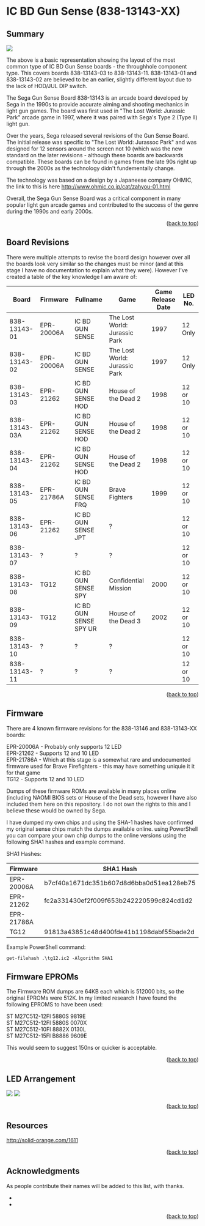 # IC BD Gun Sense (838-13143-XX)
<div id="top"></div>

<!-- SUMMARY-->
## Summary
<img src="https://raw.githubusercontent.com/theretrobristolian/Arcade/main/838-13143-XX/838-13143-XX.svg">

The above is a basic representation showing the layout of the most common type of IC BD Gun Sense boards - the throughhole component type. This covers boards 838-13143-03 to 838-13143-11. 838-13143-01 and 838-13143-02 are believed to be an earlier, slightly different layout due to the lack of HOD/JUL DIP switch.

The Sega Gun Sense Board 838-13143 is an arcade board developed by Sega in the 1990s to provide accurate aiming and shooting mechanics in light gun games. The board was first used in "The Lost World: Jurassic Park" arcade game in 1997, where it was paired with Sega's Type 2 (Type II) light gun.

Over the years, Sega released several revisions of the Gun Sense Board. The initial release was specific to "The Lost World: Jurassoc Park" and was designed for 12 sensors around the screen not 10 (which was the new standard on the later revisions - although these boards are backwards compatible. These boards can be found in games from the late 90s right up through the 2000s as the technology didn't fundementally change.

The technology was based on a design by a Japaneese company OHMIC, the link to this is here http://www.ohmic.co.jp/cat/zahyou-01.html

Overall, the Sega Gun Sense Board was a critical component in many popular light gun arcade games and contributed to the success of the genre during the 1990s and early 2000s.

<p align="right">(<a href="#top">back to top</a>)</p>

<!-- BOARDREVISIONS -->
## Board Revisions

There were multiple attempts to revise the board design however over all the boards look very similar so the changes must be minor (and at this stage I have no documentation to explain what they were). However I've created a table of the key knowledge I am aware of:

| Board         | Firmware      | Fullname               | Game                               | Game Release Date | LED No.  |
| ------------- | ------------- | --------------------- | ---------------------------------- | ----------------- | -------- |
| 838-13143-01  | EPR-20006A    | IC BD GUN SENSE       | The Lost World: Jurassic Park      | 1997              | 12 Only  |
| 838-13143-02  | EPR-20006A    | IC BD GUN SENSE       | The Lost World: Jurassic Park      | 1997              | 12 Only  |
| 838-13143-03  | EPR-21262     | IC BD GUN SENSE HOD   | House of the Dead 2                | 1998              | 12 or 10 |
| 838-13143-03A | EPR-21262     | IC BD GUN SENSE HOD   | House of the Dead 2                | 1998              | 12 or 10 |
| 838-13143-04  | EPR-21262     | IC BD GUN SENSE HOD   | House of the Dead 2                | 1998              | 12 or 10 |
| 838-13143-05  | EPR-21786A    | IC BD GUN SENSE FRQ   | Brave Fighters                     | 1999              | 12 or 10 |
| 838-13143-06  | EPR-21262     | IC BD GUN SENSE JPT   | ?                                  |                   | 12 or 10 |
| 838-13143-07  | ?             | ?                      | ?                                  |                   | 12 or 10 |
| 838-13143-08  | TG12          | IC BD GUN SENSE SPY   | Confidential Mission               | 2000              | 12 or 10 |
| 838-13143-09  | TG12          | IC BD GUN SENSE SPY UR| House of the Dead 3                | 2002              | 12 or 10 |
| 838-13143-10  | ?             | ?                      | ?                                  |                   | 12 or 10 |
| 838-13143-11  | ?             | ?                      | ?                                  |                   | 12 or 10 |

<p align="right">(<a href="#top">back to top</a>)</p>

<!-- FIRMWARE -->
## Firmware

There are 4 known firmware revisions for the 838-13146 and 838-13143-XX boards:

EPR-20006A - Probably only supports 12 LED  
EPR-21262 - Supports 12 and 10 LED  
EPR-21786A - Which at this stage is a somewhat rare and undocumented firmware used for Brave Firefighters - this may have something uniquie it it for that game  
TG12 - Supports 12 and 10 LED  

Dumps of these firmware ROMs are available in many places online (including NAOMI BIOS sets or House of the Dead sets, however I have also included them here on this repository. I do not own the rights to this and I believe these would be owned by Sega.

I have dumped my own chips and using the SHA-1 hashes have confirmed my original sense chips match the dumps available online. using PowerShell you can compare your own chip dumps to the online versions using the following SHA1 hashes and example command.

SHA1 Hashes:  

| Firmware    | SHA1 Hash                                      |
|-------------|------------------------------------------------|
| EPR-20006A  | b7cf40a1671dc351b607d8d6bba0d51ea128eb75         |
| EPR-21262   | fc2a331430ef2f009f653b242220599c824cd1d2         |
| EPR-21786A  |                                                |
| TG12        | 91813a43851c48d400fde41b1198dabf55bade2d         |


Example PowerShell command:

`get-filehash .\tg12.ic2 -Algorithm SHA1`

<!-- Firmware EPROMs -->
## Firmware EPROMs

The Firmware ROM dumps are 64KB each which is 512000 bits, so the original EPROMs were 512K. In my limited research I have found the following EPROMS to have been used:

ST M27C512-12FI 5880S 9819E  
ST M27C512-12FI 5880S 0070X  
ST M27C512-10FI 8882X 0130L  
ST M27C512-15FI B8886 9609E 

This would seem to suggest 150ns or quicker is acceptable.



<p align="right">(<a href="#top">back to top</a>)</p>

<!-- LEDARRANGEMENT -->
## LED Arrangement

<img src="https://raw.githubusercontent.com/theretrobristolian/Arcade/main/838-13143-XX/10LED.svg">
<img src="https://raw.githubusercontent.com/theretrobristolian/Arcade/main/838-13143-XX/12LED.svg">

<p align="right">(<a href="#top">back to top</a>)</p>

<!-- RESOURCES -->
## Resources

http://solid-orange.com/1611

<p align="right">(<a href="#top">back to top</a>)</p>

<!-- ACKNOWLEDGMENTS -->
## Acknowledgments

As people contribute their names will be added to this list, with thanks.

* []()
* []()

<p align="right">(<a href="#top">back to top</a>)</p>
